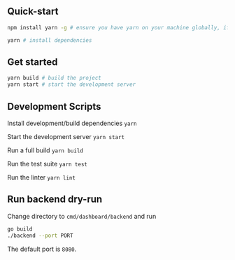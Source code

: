 ## Quick-start
```bash
npm install yarn -g # ensure you have yarn on your machine globally, if not run the command

yarn # install dependencies

```

## Get started
```bash
yarn build # build the project
yarn start # start the development server
```

## Development Scripts

Install development/build dependencies
`yarn`

Start the development server
`yarn start`

Run a full build
`yarn build`

Run the test suite
`yarn test`

Run the linter
`yarn lint`

## Run backend dry-run
Change directory to `cmd/dashboard/backend` and run
```bash
go build 
./backend --port PORT
```
The default port is `8080`. 


